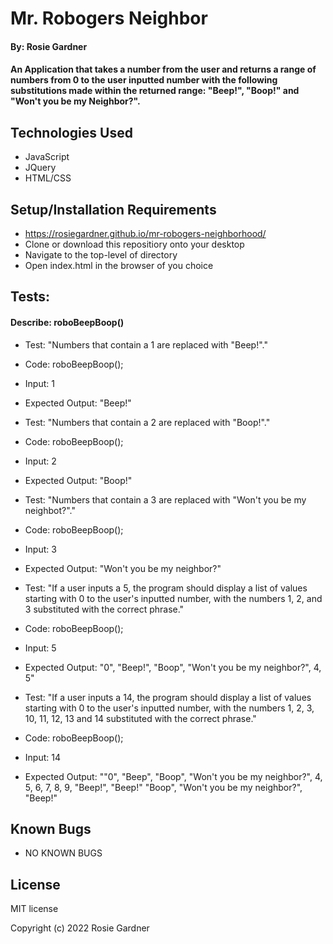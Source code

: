 # Mr. Robogers Neighbor

#### By: Rosie Gardner

#### An Application that takes a number from the user and returns a range of numbers from 0 to the user inputted number with the following substitutions made within the returned range: "Beep!", "Boop!" and "Won't you be my Neighbor?".

## Technologies Used

* JavaScript
* JQuery
* HTML/CSS

## Setup/Installation Requirements

* https://rosiegardner.github.io/mr-robogers-neighborhood/
* Clone or download this repositiory onto your desktop
* Navigate to the top-level of directory
* Open index.html in the browser of you choice

## Tests:

#### Describe: roboBeepBoop()

- Test: "Numbers that contain a 1 are replaced with "Beep!"."
- Code: roboBeepBoop();
- Input: 1
- Expected Output: "Beep!"

- Test: "Numbers that contain a 2 are replaced with "Boop!"."
- Code: roboBeepBoop();
- Input: 2
- Expected Output: "Boop!"

- Test: "Numbers that contain a 3 are replaced with "Won't you be my neighbot?"."
- Code: roboBeepBoop();
- Input: 3
- Expected Output: "Won't you be my neighbor?"

- Test: "If a user inputs a 5, the program should display a list of values starting with 0 to the user's inputted number, with the numbers 1, 2, and 3 substituted with the correct phrase."
- Code: roboBeepBoop();
- Input: 5
- Expected Output: "0", "Beep!", "Boop", "Won't you be my neighbor?", 4, 5"

- Test: "If a user inputs a 14, the program should display a list of values starting with 0 to the user's inputted number, with the numbers 1, 2, 3, 10, 11, 12, 13 and 14 substituted with the correct phrase." 
- Code: roboBeepBoop();
- Input: 14
- Expected Output: ""0", "Beep", "Boop", "Won't you be my neighbor?", 4, 5, 6, 7, 8, 9, "Beep!", "Beep!" "Boop", "Won't you be my neighbor?", "Beep!"

## Known Bugs

* NO KNOWN BUGS

## License

MIT license

Copyright (c) 2022 Rosie Gardner